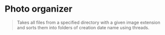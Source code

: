# Photo organizer

> Takes all files from a specified directory with a given image extension
> and sorts them into folders of creation date name using threads.